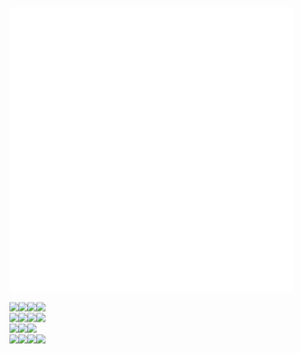 ![Metrics](/github-metrics.svg)

<img src="https://img.shields.io/badge/-%E2%A0%80-A81D33?style=flat-square&logo=debian"/><img src="https://img.shields.io/badge/-%E2%A0%80-E95420?style=flat-square&logo=ubuntu&logoColor=FFFFFF"/><img src="https://img.shields.io/badge/-%E2%A0%80-2496ED?style=flat-square&logo=docker&logoColor=FFFFFF"/><img src="https://img.shields.io/badge/-%E2%A0%80-326CE5?style=flat-square&logo=Kubernetes&logoColor=FFFFFF"/><br/>
<img src="https://img.shields.io/badge/-%E2%A0%80-D22128?style=flat-square&logo=apache"/><img src="https://img.shields.io/badge/-%E2%A0%80-009639?style=flat-square&logo=nginx"/><img src="https://img.shields.io/badge/-%E2%A0%80-000000?style=flat-square&logo=flask&logoColor=FFFFFF"/><img src="https://img.shields.io/badge/-%E2%A0%80-6DB33F?style=flat-square&logo=spring&logoColor=FFFFFF"/><br/>
<img src="https://img.shields.io/badge/-%E2%A0%80-003545?style=flat-square&logo=mariadb&logoColor=FFFFFF"/><img src="https://img.shields.io/badge/-%E2%A0%80-47A248?style=flat-square&logo=MongoDB&logoColor=FFFFFF"/><img src="https://img.shields.io/badge/-%E2%A0%80-4581C3?style=flat-square&logo=neo4j&logoColor=FFFFFF"/><br/>
<img src="https://img.shields.io/badge/-%E2%A0%80-00599C?style=flat-square&logo=c%2B%2B&logoColor=FFFFFF"/><img src="https://img.shields.io/badge/-%E2%A0%80-3776AB?style=flat-square&logo=python&logoColor=FFFFFF"/><img src="https://img.shields.io/badge/-%E2%A0%80-F7DF1E?style=flat-square&logo=javascript&logoColor=000000"/><img src="https://img.shields.io/badge/-%E2%A0%80-7F52FF?style=flat-square&logo=kotlin&logoColor=FFFFFF"/>
</div>
